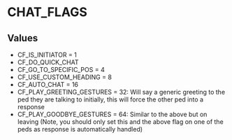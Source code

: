 # CHAT_FLAGS

## Values
* CF_IS_INITIATOR = 1
* CF_DO_QUICK_CHAT
* CF_GO_TO_SPECIFIC_POS = 4
* CF_USE_CUSTOM_HEADING = 8
* CF_AUTO_CHAT = 16
* CF_PLAY_GREETING_GESTURES = 32: Will say a generic greeting to the ped they are talking to initially, this will force the other ped into a response
* CF_PLAY_GOODBYE_GESTURES = 64: Similar to the above but on leaving (Note, you should only set this and the above flag on one of the peds as response is automatically handled)